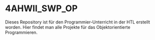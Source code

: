 # 4AHWII_SWP_OP

Dieses Repository ist für den Programmier-Unterricht in der HTL erstellt worden. Hier findet man alle Projekte für das Objektorientierte Programmieren.
